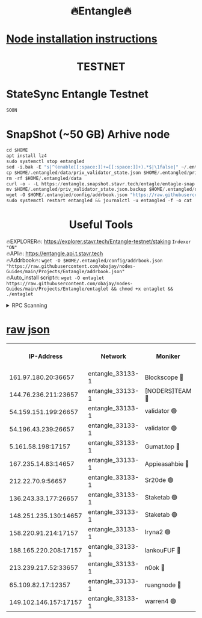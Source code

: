 <h1 align="center"> 🔥Entangle🔥</h1>

[Node installation instructions](https://github.com/obajay/nodes-Guides/tree/main/Projects/Entangle)
=

<h1 align="center"> TESTNET</h1>

# StateSync Entangle Testnet
```python
SOON
```
# SnapShot (~50 GB) Arhive node
```python
cd $HOME
apt install lz4
sudo systemctl stop entangled
sed -i.bak -E "s|^(enable[[:space:]]+=[[:space:]]+).*$|\1false|" ~/.entangled/config/config.toml
cp $HOME/.entangled/data/priv_validator_state.json $HOME/.entangled/priv_validator_state.json.backup
rm -rf $HOME/.entangled/data
curl -o - -L https://entangle.snapshot.stavr.tech/entagle/entagle-snap.tar.lz4 | lz4 -c -d - | tar -x -C $HOME/.entangled --strip-components 2
mv $HOME/.entangled/priv_validator_state.json.backup $HOME/.entangled/data/priv_validator_state.json
wget -O $HOME/.entangled/config/addrbook.json "https://raw.githubusercontent.com/obajay/nodes-Guides/main/Projects/Entangle/addrbook.json"
sudo systemctl restart entangled && journalctl -u entangled -f -o cat
```
 <h1 align="center"> Useful Tools</h1>
 
🔥EXPLORER🔥: https://explorer.stavr.tech/Entangle-testnet/staking        `Indexer "ON"` \
🔥API🔥:      https://entangle.api.t.stavr.tech \
🔥Addrbook🔥: ```wget -O $HOME/.entangled/config/addrbook.json "https://raw.githubusercontent.com/obajay/nodes-Guides/main/Projects/Entangle/addrbook.json"``` \
🔥Auto_install script🔥:  `wget -O entaglet https://raw.githubusercontent.com/obajay/nodes-Guides/main/Projects/Entangle/entaglet && chmod +x entaglet && ./entaglet`


<details>
<summary>RPC Scanning</summary>

<h2 align="center"> We scan nodes in real time every 4 hours. And we provide the final result of RPC endpoints.
We cannot influence the operation of these nodes in any way. </h2>


```python
If Voting Power is higher than 0 --> then the Node is a validator of the network and may be subject to attack and be a potential threat to the chain.
```
```python
We marked such validators with a red symbol
```

</details>

[raw json](https://rpc-check.entangt.stavr.tech/entangt/rpc-entangt-result.json)
=


<table><tr><th>IP-Address</th><th>Network</th><th>Moniker</th><th>Latest Block Height</th><th>Earliest Block Height</th><th>Catching Up</th><th>Voting Power</th><th>Scan Time</th></tr><tr><td>161.97.180.20:36657</td><td>entangle_33133-1</td><td>Blockscope 🔴</td><td>842439</td><td>1</td><td>False</td><td>91500000000176</td><td>2023-11-29T12:04:24.190798288UTC</td></tr><tr><td>144.76.236.211:23657</td><td>entangle_33133-1</td><td>[NODERS]TEAM 🔴</td><td>842443</td><td>1</td><td>False</td><td>47049700500000000</td><td>2023-11-29T12:04:37.715271977UTC</td></tr><tr><td>54.159.151.199:26657</td><td>entangle_33133-1</td><td>validator 🟢</td><td>842443</td><td>1</td><td>False</td><td>0</td><td>2023-11-29T12:04:42.908760160UTC</td></tr><tr><td>54.196.43.239:26657</td><td>entangle_33133-1</td><td>validator 🟢</td><td>842443</td><td>1</td><td>False</td><td>0</td><td>2023-11-29T12:04:43.536942557UTC</td></tr><tr><td>5.161.58.198:17157</td><td>entangle_33133-1</td><td>Gumat.top 🔴</td><td>842444</td><td>522001</td><td>False</td><td>40931860000000</td><td>2023-11-29T12:04:48.848743267UTC</td></tr><tr><td>167.235.14.83:14657</td><td>entangle_33133-1</td><td>Appieasahbie 🔴</td><td>842444</td><td>531401</td><td>False</td><td>44568809900999996</td><td>2023-11-29T12:04:46.170642655UTC</td></tr><tr><td>212.22.70.9:56657</td><td>entangle_33133-1</td><td>Sr20de 🟢</td><td>842439</td><td>620601</td><td>False</td><td>0</td><td>2023-11-29T12:04:23.652283943UTC</td></tr><tr><td>136.243.33.177:26657</td><td>entangle_33133-1</td><td>Staketab 🟢</td><td>842443</td><td>660001</td><td>False</td><td>0</td><td>2023-11-29T12:04:40.013385057UTC</td></tr><tr><td>148.251.235.130:14657</td><td>entangle_33133-1</td><td>Staketab 🟢</td><td>842439</td><td>660801</td><td>False</td><td>0</td><td>2023-11-29T12:04:23.907719729UTC</td></tr><tr><td>158.220.91.214:17157</td><td>entangle_33133-1</td><td>Iryna2 🟢</td><td>842443</td><td>704001</td><td>False</td><td>0</td><td>2023-11-29T12:04:43.890812434UTC</td></tr><tr><td>188.165.220.208:17157</td><td>entangle_33133-1</td><td>lankouFUF 🔴</td><td>842440</td><td>725001</td><td>False</td><td>121899900000002</td><td>2023-11-29T12:04:30.996292904UTC</td></tr><tr><td>213.239.217.52:33657</td><td>entangle_33133-1</td><td>n0ok 🔴</td><td>842443</td><td>742443</td><td>False</td><td>46562446823662988</td><td>2023-11-29T12:04:42.288270817UTC</td></tr><tr><td>65.109.82.17:12357</td><td>entangle_33133-1</td><td>ruangnode 🔴</td><td>842440</td><td>806001</td><td>False</td><td>113571482790726</td><td>2023-11-29T12:04:26.613204128UTC</td></tr><tr><td>149.102.146.157:17157</td><td>entangle_33133-1</td><td>warren4 🟢</td><td>842443</td><td>822001</td><td>False</td><td>0</td><td>2023-11-29T12:04:37.456508900UTC</td></tr></table>
